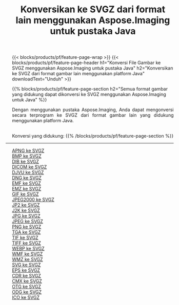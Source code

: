 ﻿---
title: Konversikan ke SVGZ dari format lain menggunakan Aspose.Imaging untuk pustaka Java 
weight: 3920
url: /id/java/conversion/to/svgz 
lang: id
langdirlevel: 2
locales: zh-hans,ja,it,ru,de,es,fr,nl,id,lt,pl,pt,vi,tr,ko,zh-hant,ar,hi,th,sv,cs,uk,he
description: Menggunakan Aspose.Imaging Anda dapat mengonversi ke SVGZ dari format lain menggunakan Java
---

{{< blocks/products/pf/feature-page-wrap >}}
{{< blocks/products/pf/feature-page-header h1="Konversi File Gambar ke SVGZ menggunakan Aspose.Imaging untuk pustaka Java" h2="Konversikan ke SVGZ dari format gambar lain menggunakan platform Java" downloadText="Unduh" >}}


{{% blocks/products/pf/feature-page-section  h2="Semua format gambar yang didukung dapat dikonversi ke SVGZ menggunakan Aspose.Imaging untuk Java" %}}
<p align=justify>Dengan menggunakan pustaka Aspose.Imaging, Anda dapat mengonversi secara terprogram ke SVGZ dari format gambar lain yang didukung menggunakan platform Java.</p>
<br/>
Konversi yang didukung:
{{% /blocks/products/pf/feature-page-section %}}
<div class="container-fluid productfamilypage bg-gray">
    <div class="convertypes bg-gray agp-content section">
        <div class="container">
		<hr style="margin-left:-20px;"/>
		<div class="row other-converters">
		    <div class='col-md-2 other-converter remove-lp remove-rp'><a href="/imaging/id/java/conversion/apng-to-svgz" >APNG ke SVGZ</a></div>
<div class='col-md-2 other-converter remove-lp remove-rp'><a href="/imaging/id/java/conversion/bmp-to-svgz" >BMP ke SVGZ</a></div>
<div class='col-md-2 other-converter remove-lp remove-rp'><a href="/imaging/id/java/conversion/dib-to-svgz" >DIB ke SVGZ</a></div>
<div class='col-md-2 other-converter remove-lp remove-rp'><a href="/imaging/id/java/conversion/dicom-to-svgz" >DICOM ke SVGZ</a></div>
<div class='col-md-2 other-converter remove-lp remove-rp'><a href="/imaging/id/java/conversion/djvu-to-svgz" >DJVU ke SVGZ</a></div>
<div class='col-md-2 other-converter remove-lp remove-rp'><a href="/imaging/id/java/conversion/dng-to-svgz" >DNG ke SVGZ</a></div>
<div class='col-md-2 other-converter remove-lp remove-rp'><a href="/imaging/id/java/conversion/emf-to-svgz" >EMF ke SVGZ</a></div>
<div class='col-md-2 other-converter remove-lp remove-rp'><a href="/imaging/id/java/conversion/emz-to-svgz" >EMZ ke SVGZ</a></div>
<div class='col-md-2 other-converter remove-lp remove-rp'><a href="/imaging/id/java/conversion/gif-to-svgz" >GIF ke SVGZ</a></div>
<div class='col-md-2 other-converter remove-lp remove-rp'><a href="/imaging/id/java/conversion/jpeg2000-to-svgz" >JPEG2000 ke SVGZ</a></div>
<div class='col-md-2 other-converter remove-lp remove-rp'><a href="/imaging/id/java/conversion/jp2-to-svgz" >JP2 ke SVGZ</a></div>
<div class='col-md-2 other-converter remove-lp remove-rp'><a href="/imaging/id/java/conversion/j2k-to-svgz" >J2K ke SVGZ</a></div>
<div class='col-md-2 other-converter remove-lp remove-rp'><a href="/imaging/id/java/conversion/jpg-to-svgz" >JPG ke SVGZ</a></div>
<div class='col-md-2 other-converter remove-lp remove-rp'><a href="/imaging/id/java/conversion/jpeg-to-svgz" >JPEG ke SVGZ</a></div>
<div class='col-md-2 other-converter remove-lp remove-rp'><a href="/imaging/id/java/conversion/png-to-svgz" >PNG ke SVGZ</a></div>
<div class='col-md-2 other-converter remove-lp remove-rp'><a href="/imaging/id/java/conversion/tga-to-svgz" >TGA ke SVGZ</a></div>
<div class='col-md-2 other-converter remove-lp remove-rp'><a href="/imaging/id/java/conversion/tif-to-svgz" >TIF ke SVGZ</a></div>
<div class='col-md-2 other-converter remove-lp remove-rp'><a href="/imaging/id/java/conversion/tiff-to-svgz" >TIFF ke SVGZ</a></div>
<div class='col-md-2 other-converter remove-lp remove-rp'><a href="/imaging/id/java/conversion/webp-to-svgz" >WEBP ke SVGZ</a></div>
<div class='col-md-2 other-converter remove-lp remove-rp'><a href="/imaging/id/java/conversion/wmf-to-svgz" >WMF ke SVGZ</a></div>
<div class='col-md-2 other-converter remove-lp remove-rp'><a href="/imaging/id/java/conversion/wmz-to-svgz" >WMZ ke SVGZ</a></div>
<div class='col-md-2 other-converter remove-lp remove-rp'><a href="/imaging/id/java/conversion/svg-to-svgz" >SVG ke SVGZ</a></div>
<div class='col-md-2 other-converter remove-lp remove-rp'><a href="/imaging/id/java/conversion/eps-to-svgz" >EPS ke SVGZ</a></div>
<div class='col-md-2 other-converter remove-lp remove-rp'><a href="/imaging/id/java/conversion/cdr-to-svgz" >CDR ke SVGZ</a></div>
<div class='col-md-2 other-converter remove-lp remove-rp'><a href="/imaging/id/java/conversion/cmx-to-svgz" >CMX ke SVGZ</a></div>
<div class='col-md-2 other-converter remove-lp remove-rp'><a href="/imaging/id/java/conversion/otg-to-svgz" >OTG ke SVGZ</a></div>
<div class='col-md-2 other-converter remove-lp remove-rp'><a href="/imaging/id/java/conversion/odg-to-svgz" >ODG ke SVGZ</a></div>
<div class='col-md-2 other-converter remove-lp remove-rp'><a href="/imaging/id/java/conversion/ico-to-svgz" >ICO ke SVGZ</a></div>
                </div>
        </div>
    </div>
</div>
<br/>

